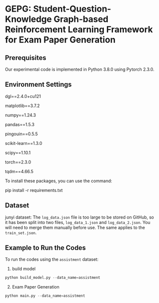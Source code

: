# GEPG: Student-Question-Knowledge Graph-based Reinforcement Learning Framework for Exam Paper Generation

## Prerequisites
Our experimental code is implemented in Python 3.8.0 using Pytorch 2.3.0.

## Environment Settings
dgl==2.4.0+cu121

matplotlib==3.7.2

numpy==1.24.3

pandas==1.5.3

pingouin==0.5.5

scikit-learn==1.3.0

scipy==1.10.1

torch==2.3.0

tqdm==4.66.5

To install these packages, you can use the command: 

pip install -r requirements.txt

## Dataset
junyi dataset: 
  The `log_data.json` file  is too large to be stored on GitHub, so it has been split into two files, `log_data_1.json` and `log_data_2.json`. You will need to merge them manually before use.
  The same applies to the `train_set.json`.

## Example to Run the Codes

To run the codes using the `assistment` dataset:

1. build model

```python
python build_model.py --data_name=assistment
```

2. Exam Paper Generation

```python
python main.py --data_name=assistment
```

